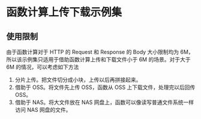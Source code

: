 # 函数计算上传下载示例集



## 使用限制

由于函数计算对于 HTTP 的 Request 和 Response 的 Body 大小限制均为 6M，所以该示例集只适用于借助函数计算上传和下载文件小于 6M 的场景。对于大于 6M 的情况，可以考虑如下方法

1. 分片上传。把文件切分成小块，上传以后再拼接起来。
2. 借助于 OSS。将文件先上传 OSS，函数从 OSS 上下载文件，处理完以后回传 OSS。
3. 借助于 NAS。将大文件放在 NAS 网盘上，函数可以像读写普通文件系统一样访问 NAS 网盘的文件。
